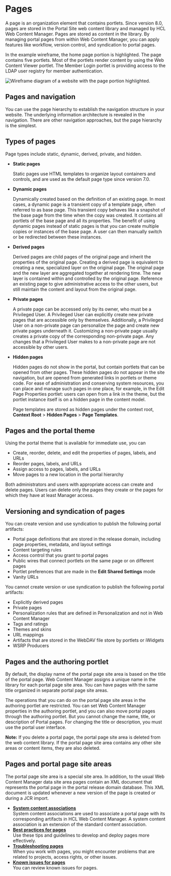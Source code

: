 # Pages



A page is an organization element that contains portlets. Since version 8.0, pages are stored in the Portal Site web content library and managed by HCL Web Content Manager. Pages are stored as content in the library. By managing portal pages from within Web Content Manager, you can apply features like workflow, version control, and syndication to portal pages.

In the example wireframe, the home page portion is highlighted. The page contains five portlets. Most of the portlets render content by using the Web Content Viewer portlet. The Member Login portlet is providing access to the LDAP user registry for member authentication.

![Wireframe diagram of a website with the page portion highlighted.](../images/wireframe_page.jpg "Wireframe with a page highlighted. ")

## Pages and navigation

You can use the page hierarchy to establish the navigation structure in your website. The underlying information architecture is revealed in the navigation. There are other navigation approaches, but the page hierarchy is the simplest.

## Types of pages

Page types include static, dynamic, derived, private, and hidden.

-   **Static pages**

    Static pages use HTML templates to organize layout containers and controls, and are used as the default page type since version 7.0.

-   **Dynamic pages**

    Dynamically created based on the definition of an existing page. In most cases, a dynamic page is a transient copy of a template page, often referred to as base page. This transient copy behaves like a snapshot of the base page from the time when the copy was created. It contains all portlets of the base page and all its properties. The benefit of using dynamic pages instead of static pages is that you can create multiple copies or instances of the base page. A user can then manually switch or be redirected between these instances.

-   **Derived pages**

    Derived pages are child pages of the original page and inherit the properties of the original page. Creating a derived page is equivalent to creating a new, specialized layer on the original page. The original page and the new layer are aggregated together at rendering time. The new layer is contained within and controlled by the original page. Reference an existing page to give administrative access to the other users, but still maintain the content and layout from the original page.

-   **Private pages**

    A private page can be accessed only by its owner, who must be a Privileged User. A Privileged User can explicitly create new private pages that are accessible only by themselves. Additionally, a Privileged User on a non-private page can personalize the page and create new private pages underneath it. Customizing a non-private page usually creates a private copy of the corresponding non-private page. Any changes that a Privileged User makes to a non-private page are not accessible by other users.

-   **Hidden pages**

    Hidden pages do not show in the portal, but contain portlets that can be opened from other pages. These hidden pages do not appear in the site navigation, but are opened from generated links in portlets or theme code. For ease of administration and conserving system resources, you can place and manage such pages in one place, for example, in the Edit Page Properties portlet: users can open from a link in the theme, but the portlet instance itself is on a hidden page in the content model.

    Page templates are stored as hidden pages under the context root, **Context Root** \> **Hidden Pages** \> **Page Templates**.


## Pages and the portal theme

Using the portal theme that is available for immediate use, you can

-   Create, reorder, delete, and edit the properties of pages, labels, and URLs
-   Reorder pages, labels, and URLs
-   Assign access to pages, labels, and URLs
-   Move pages to a new location in the portal hierarchy

Both administrators and users with appropriate access can create and delete pages. Users can delete only the pages they create or the pages for which they have at least Manager access.

## Versioning and syndication of pages

You can create version and use syndication to publish the following portal artifacts:

-   Portal page definitions that are stored in the release domain, including page properties, metadata, and layout settings
-   Content targeting rules
-   Access control that you grant to portal pages
-   Public wires that connect portlets on the same page or on different pages
-   Portlet preferences that are made in the **Edit Shared Settings** mode
-   Vanity URLs

You cannot create version or use syndication to publish the following portal artifacts:

-   Explicitly derived pages
-   Private pages
-   Personalization rules that are defined in Personalization and not in Web Content Manager
-   Tags and ratings
-   Themes and skins
-   URL mappings
-   Artifacts that are stored in the WebDAV file store by portlets or iWidgets
-   WSRP Producers

## Pages and the authoring portlet

By default, the display name of the portal page site area is based on the title of the portal page. Web Content Manager assigns a unique name in the library for each portal page site area. You can have pages with the same title organized in separate portal page site areas.

The operations that you can do on the portal page site areas in the authoring portlet are restricted. You can set Web Content Manager properties in the authoring portlet, and you can also move portal pages through the authoring portlet. But you cannot change the name, title, or description of Portal pages. For changing the title or description, you must use the portal user interface.

**Note:** If you delete a portal page, the portal page site area is deleted from the web content library. If the portal page site area contains any other site areas or content items, they are also deleted.

## Pages and portal page site areas

The portal page site area is a special site area. In addition, to the usual Web Content Manager data site area pages contain an XML document that represents the portal page in the portal release domain database. This XML document is updated whenever a new version of the page is created or during a JCR import.

-   **[System content associations](../wcm/wcm_mngpages_sysmapping.md)**  
System content associations are used to associate a portal page with its corresponding artifacts in HCL Web Content Manager. A system content association is an extension of the standard content association.
-   **[Best practices for pages](../wcm/wcm_mngpages_bestpractice.md)**  
Use these tips and guidelines to develop and deploy pages more effectively.
-   **[Troubleshooting pages](../wcm/wcm_mngpages_trouble.md)**  
When you work with pages, you might encounter problems that are related to projects, access rights, or other issues.
-   **[Known issues for pages](../wcm/wcm_mngpages_limits.md)**  
You can review known issues for pages.


